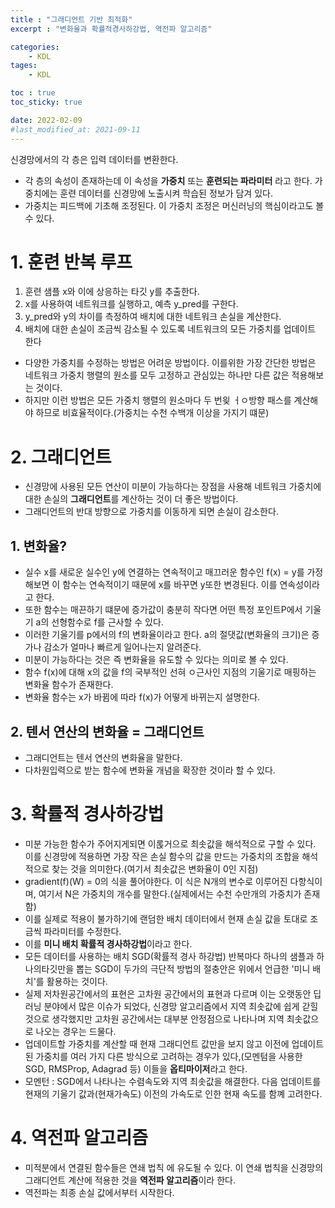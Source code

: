 ```yaml
---
title : "그래디언트 기반 최적화"
excerpt : "변화율과 확률적경사하강법, 역전파 알고리즘"

categories:
    - KDL
tages:
    - KDL

toc : true
toc_sticky: true

date: 2022-02-09
#last_modified_at: 2021-09-11
---
```

신경망에서의 각 층은 입력 데이터를 변환한다.
- 각 층의 속성이 존재하는데 이 속성을 **가중치** 또는 **훈련되는 파라미터** 라고 한다. 가중치에는 훈련 데이터를 신경망에 노출시켜 학습된 정보가 담겨 있다.
- 가중치는 피드백에 기초해 조정된다. 이 가중치 조정은 머신러닝의 핵심이라고도 볼 수 있다.
# 1. 훈련 반복 루프
1. 훈련 샘플 x와 이에 상응하는 타깃 y를 추출한다.
2. x를 사용하여 네트워크를 실행하고, 예측 y_pred를 구한다.
3. y_pred와 y의 차이를 측정하여 배치에 대한 네트워크 손실을 계산한다.
4. 배치에 대한 손실이 조금씩 감소될 수 있도록 네트워크의 모든 가중치를 업데이트 한다

- 다양한 가중치를 수정하는 방법은 어려운 방법이다. 이를위한 가장 간단한 방법은 네트워크 가중치 행렬의 원소를 모두 고정하고 관심있는 하나만 다른 값은 적용해보는 것이다.
- 하지만 이런 방법은 모든 가중치 행렬의 원소마다 두 번읮 ㅓㅇ방향 패스를 계산해야 하므로 비효율적이다.(가중치는 수천 수백개 이상을 가지기 떄문)

# 2. 그래디언트
- 신경망에 사용된 모든 연산이 미분이 가능하다는 장점을 사용해 네트워크 가중치에 대한 손실의 **그래디언트**를 계산하는 것이 더 좋은 방법이다.
- 그래디언트의 반대 방향으로 가중치를 이동하게 되면 손실이 감소한다.
## 1. 변화율?
- 실수 x를 새로운 실수인 y에 연결하는 연속적이고 매끄러운 함수인 f(x) = y를 가정해보면 이 함수는 연속적이기 때문에 x를 바꾸면 y또한 변경된다. 이를 연속성이라고 한다.
- 또한 함수는 매끈하기 떄문에 증가값이 충분히 작다면 어떤 특정 포인트P에서 기울기 a의 선형함수로 f를 근사할 수 있다. 
- 이러한 기울기를 p에서의 f의 변화율이라고 한다. a의 절댓값(변화율의 크기)은 증가나 감소가 얼마나 빠르게 일어나는지 알려준다.
- 미분이 가능하다는 것은 즉 변화율을 유도할 수 있다는 의미로 볼 수 있다. 
- 함수 f(x)에 대해 x의 값을 f의 국부적인 선혀 ㅇ근사인 지점의 기울기로 매핑하는 변화율 함수가 존재한다.
- 변화율 함수는 x가 바뀜에 따라 f(x)가 어떻게 바뀌는지 설명한다.
## 2. 텐서 연산의 변화율 = 그래디언트
- 그래디언트는 텐서 연산의 변화율을 말한다. 
- 다차원입력으로 받는 함수에 변화율 개념을 확장한 것이라 할 수 있다.
# 3. 확률적 경사하강법
- 미분 가능한 함수가 주어지게되면 이롡거으로 최솟값을 해석적으로 구할 수 있다. 이를 신경망에 적용하면 가장 작은 손실 함수의 값을 만드는 가중치의 조합을 해석적으로 찾는 것을 의미한다.(여기서 최솟값은 변화율이 0인 지점)
- gradient(f)(W) = 0의 식을 풀어야한다. 이 식은 N개의 변수로 이루어진 다항식이며, 여기서 N은 가중치의 개수를 말한다.(실제에서는 수천 수만개의 가중치가 존재함)
- 이를 실제로 적용이 불가하기에 랜덤한 배치 데이터에서 현재 손실 값을 토대로 조금씩 파라미터를 수정한다.
- 이를 **미니 배치 확률적 경사하강법**이라고 한다.
- 모든 데이터를 사용하는 배치 SGD(확률적 경사 하강법) 반복마다 하나의 샘플과 하나의타깃만을 뽑는 SGD이 두가의 극단적 방법의 절충안은 위에서 언급한 '미니 배치'를 활용하는 것이다.
- 실제 저차원공간에서의 표현은 고차원 공간에서의 표현과 다르며 이는 오랫동안 딥러닝 분야에서 많은 이슈가 되었다, 신경망 알고리즘에서 지역 최솟값에 쉽게 갇힐 것으로 생각했지만 고차원 공간에서는 대부분 안정점으로 나타나며 지역 최솟값으로 나오는 경우는 드물다.
- 업데이트할 가중치를 계산할 때 현재 그래디언트 값만을 보지 않고 이전에 업데이트된 가중치를 여러 가지 다른 방식으로 고려하는 경우가 있다,(모멘텀을 사용한 SGD, RMSProp, Adagrad 등) 이들을 **옵티마이저**라고 한다.
- 모멘턴 : SGD에서 나타나는 수렴속도와 지역 최솟값을 해결한다. 다음 업데이트를 현재의 기울기 값과(현재가속도) 이전의 가속도로 인한 현재 속도를 함꼐 고려한다.
# 4. 역전파 알고리즘
- 미적분에서 연결된 함수들은 연쇄 법칙 에 유도될 수 있다. 이 연쇄 법칙을 신경망의 그래디언트 계산에 적용한 것을 **역전파 알고리즘**이라 한다.
- 역전파는 최종 손실 값에서부터 시작한다.